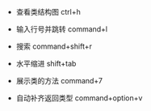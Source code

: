 * 查看类结构图
ctrl+h

* 输入行号并跳转
command+l

* 搜索
command+shift+r

* 水平缩进
shift+tab

* 展示类的方法
command+7

* 自动补齐返回类型
command+option+v